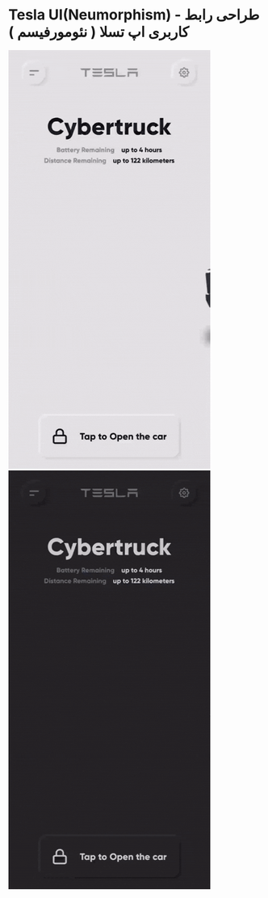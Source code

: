 # Tesla UI(Neumorphism) - طراحی رابط کاربری اپ تسلا ( نئومورفیسم )

![Demo Animation](assets/demo_light.gif) ![Demo Animation](assets/demo_dark.gif)
